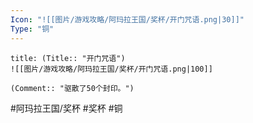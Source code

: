 ```yaml
---
Icon: "![[图片/游戏攻略/阿玛拉王国/奖杯/开门咒语.png|30]]"
Type: "铜"
---
```

```ad-common-bronze-trophy
title: (Title:: "开门咒语")
![[图片/游戏攻略/阿玛拉王国/奖杯/开门咒语.png|100]]

(Comment:: "驱散了50个封印。")
```

#阿玛拉王国/奖杯 #奖杯 #铜
